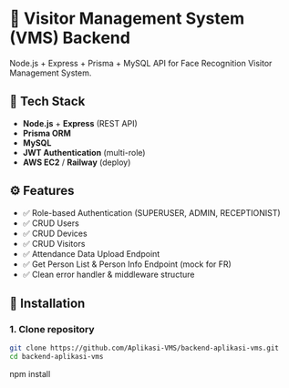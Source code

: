 # 🚀 Visitor Management System (VMS) Backend

Node.js + Express + Prisma + MySQL API for Face Recognition Visitor Management System.

## 📂 Tech Stack
- **Node.js** + **Express** (REST API)
- **Prisma ORM**
- **MySQL**
- **JWT Authentication** (multi-role)
- **AWS EC2** / **Railway** (deploy)

## ⚙️ Features
- ✅ Role-based Authentication (SUPERUSER, ADMIN, RECEPTIONIST)
- ✅ CRUD Users
- ✅ CRUD Devices
- ✅ CRUD Visitors
- ✅ Attendance Data Upload Endpoint
- ✅ Get Person List & Person Info Endpoint (mock for FR)
- ✅ Clean error handler & middleware structure

## 📝 Installation

### 1. Clone repository
```bash
git clone https://github.com/Aplikasi-VMS/backend-aplikasi-vms.git
cd backend-aplikasi-vms
```

npm install